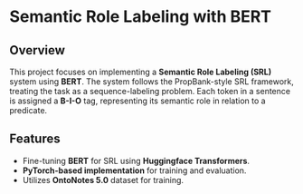 # Semantic Role Labeling with BERT

## Overview
This project focuses on implementing a **Semantic Role Labeling (SRL)** system using **BERT**. The system follows the PropBank-style SRL framework, treating the task as a sequence-labeling problem. Each token in a sentence is assigned a **B-I-O** tag, representing its semantic role in relation to a predicate.

## Features
- Fine-tuning **BERT** for SRL using **Huggingface Transformers**.
- **PyTorch-based implementation** for training and evaluation.
- Utilizes **OntoNotes 5.0** dataset for training.
